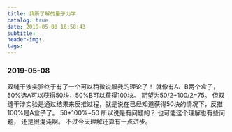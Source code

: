 ```yaml
---
title: 我所了解的量子力学
catalog: true
date: 2019-05-08 16:58:43
subtitle:
header-img:
tags:
---
```

### 2019-05-08
双缝干涉实验终于有了一个可以稍微说服我的理论了！
就像有A、B两个盒子，50%选A可以获得50块，50%B可以获得100块。
期望为50/2+100/2=75。
但双缝干涉实验是通过结果来反推过程，就是说在已经知道获得50块的情况下，反推100%是A盒子了。
50*100%=50
所以说是有问题的？
也可能这个理解也有些问题，
还是很混沌啊。
不过今天理解还算有一点进步。